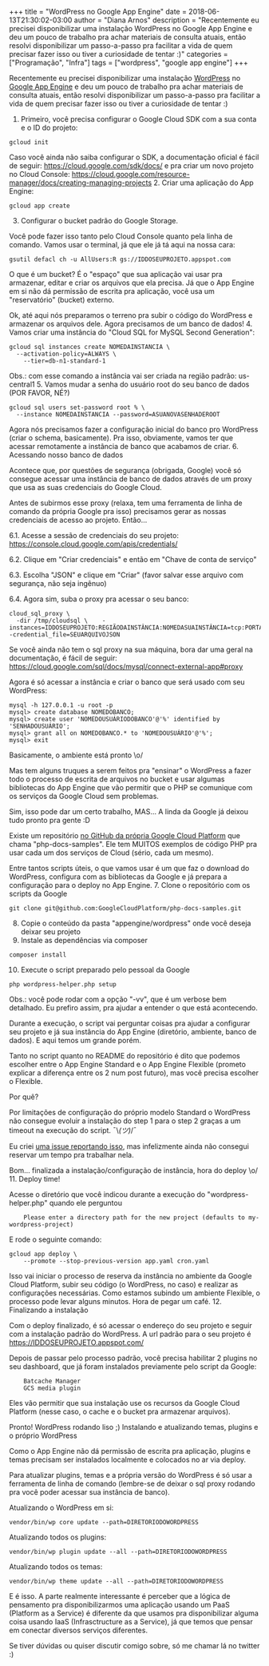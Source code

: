 +++
title = "WordPress no Google App Engine"
date = 2018-06-13T21:30:02-03:00
author = "Diana Arnos"
description = "Recentemente eu precisei disponibilizar uma instalação WordPress no Google App Engine e deu um pouco de trabalho pra achar materiais de consulta atuais, então resolvi disponibilizar um passo-a-passo pra facilitar a vida de quem precisar fazer isso ou tiver a curiosidade de tentar :)"
categories = ["Programação", "Infra"]
tags = ["wordpress", "google app engine"]
+++

Recentemente eu precisei disponibilizar uma instalação [WordPress](https://wordpress.org/) no [Google App Engine](https://cloud.google.com/appengine/) e deu um pouco de trabalho pra achar materiais de consulta atuais, então resolvi disponibilizar um passo-a-passo pra facilitar a vida de quem precisar fazer isso ou tiver a curiosidade de tentar :)

1. Primeiro, você precisa configurar o Google Cloud SDK com a sua conta e o ID do projeto:
~~~
gcloud init
~~~
Caso você ainda não saiba configurar o SDK, a documentação oficial é fácil de seguir: https://cloud.google.com/sdk/docs/ e pra criar um novo projeto no Cloud Console: https://cloud.google.com/resource-manager/docs/creating-managing-projects
2. Criar uma aplicação do App Engine:
~~~
gcloud app create
~~~
3. Configurar o bucket padrão do Google Storage.

Você pode fazer isso tanto pelo Cloud Console quanto pela linha de comando. Vamos usar o terminal, já que ele já tá aqui na nossa cara:
~~~
gsutil defacl ch -u AllUsers:R gs://IDDOSEUPROJETO.appspot.com
~~~
O que é um bucket? É o "espaço" que sua aplicação vai usar pra armazenar, editar e criar os arquivos que ela precisa. Já que o App Engine em si não dá permissão de escrita pra aplicação, você usa um "reservatório" (bucket) externo.

Ok, até aqui nós preparamos o terreno pra subir o código do WordPress e armazenar os arquivos dele. Agora precisamos de um banco de dados!
4. Vamos criar uma instância do "Cloud SQL for MySQL Second Generation":
~~~
gcloud sql instances create NOMEDAINSTANCIA \
  --activation-policy=ALWAYS \
    --tier=db-n1-standard-1
~~~
Obs.: com esse comando a instância vai ser criada na região padrão: us-central1
5. Vamos mudar a senha do usuário root do seu banco de dados (POR FAVOR, NÉ?)
~~~
gcloud sql users set-password root % \
  --instance NOMEDAINSTANCIA --password=ASUANOVASENHADEROOT
~~~
Agora nós precisamos fazer a configuração inicial do banco pro WordPress (criar o schema, basicamente). Pra isso, obviamente, vamos ter que acessar remotamente a instância de banco que acabamos de criar.
6. Acessando nosso banco de dados

Acontece que, por questões de segurança (obrigada, Google) você só consegue acessar uma instância de banco de dados através de um proxy que usa as suas credenciais do Google Cloud.

Antes de subirmos esse proxy (relaxa, tem uma ferramenta de linha de comando da própria Google pra isso) precisamos gerar as nossas credenciais de acesso ao projeto. Então…

6.1. Acesse a sessão de credenciais do seu projeto: https://console.cloud.google.com/apis/credentials/

6.2. Clique em "Criar credenciais" e então em "Chave de conta de serviço"

6.3. Escolha "JSON" e clique em "Criar" (favor salvar esse arquivo com segurança, não seja ingênuo)

6.4. Agora sim, suba o proxy pra acessar o seu banco:
~~~
cloud_sql_proxy \
  -dir /tmp/cloudsql \    -instances=IDDOSEUPROJETO:REGIÃODAINSTÂNCIA:NOMEDASUAINSTÂNCIA=tcp:PORTAQUEVOCÊESCOLHER -credential_file=SEUARQUIVOJSON
~~~
Se você ainda não tem o sql proxy na sua máquina, bora dar uma geral na documentação, é fácil de seguir: https://cloud.google.com/sql/docs/mysql/connect-external-app#proxy

Agora é só acessar a instância e criar o banco que será usado com seu WordPress:
~~~
mysql -h 127.0.0.1 -u root -p
mysql> create database NOMEDOBANCO;
mysql> create user 'NOMEDOUSUÁRIODOBANCO'@'%' identified by 'SENHADOUSUÁRIO';
mysql> grant all on NOMEDOBANCO.* to 'NOMEDOUSUÁRIO'@'%';
mysql> exit
~~~
Basicamente, o ambiente está pronto \o/

Mas tem alguns truques a serem feitos pra "ensinar" o WordPress a fazer todo o processo de escrita de arquivos no bucket e usar algumas bibliotecas do App Engine que vão permitir que o PHP se comunique com os serviços da Google Cloud sem problemas.

Sim, isso pode dar um certo trabalho, MAS… A linda da Google já deixou tudo pronto pra gente :D

Existe um repositório [no GitHub da própria Google Cloud Platform](https://github.com/GoogleCloudPlatform) que chama "php-docs-samples". Ele tem MUITOS exemplos de código PHP pra usar cada um dos serviços de Cloud (sério, cada um mesmo).

Entre tantos scripts úteis, o que vamos usar é um que faz o download do WordPress, configura com as bibliotecas da Google e já prepara a configuração para o deploy no App Engine.
7. Clone o repositório com os scripts da Google
~~~
git clone git@github.com:GoogleCloudPlatform/php-docs-samples.git
~~~
8. Copie o conteúdo da pasta "appengine/wordpress" onde você deseja deixar seu projeto
9. Instale as dependências via composer
~~~
composer install
~~~
10. Execute o script preparado pelo pessoal da Google
~~~
php wordpress-helper.php setup
~~~
Obs.: você pode rodar com a opção "-vv", que é um verbose bem detalhado. Eu prefiro assim, pra ajudar a entender o que está acontecendo.

Durante a execução, o script vai perguntar coisas pra ajudar a configurar seu projeto e já sua instância do App Engine (diretório, ambiente, banco de dados). E aqui temos um grande porém.

Tanto no script quanto no README do repositório é dito que podemos escolher entre o App Engine Standard e o App Engine Flexible (prometo explicar a diferença entre os 2 num post futuro), mas você precisa escolher o Flexible.

Por quê?

Por limitações de configuração do próprio modelo Standard o WordPress não consegue evoluir a instalação do step 1 para o step 2 graças a um timeout na execução do script. ¯\\_(ツ)_/¯

Eu criei [uma issue reportando isso](https://github.com/GoogleCloudPlatform/php-docs-samples/issues/618), mas infelizmente ainda não consegui reservar um tempo pra trabalhar nela.

Bom… finalizada a instalação/configuração de instância, hora do deploy \o/
11. Deploy time!

Acesse o diretório que você indicou durante a execução do "wordpress-helper.php" quando ele perguntou
~~~
    Please enter a directory path for the new project (defaults to my-wordpress-project)
~~~
E rode o seguinte comando:
~~~
gcloud app deploy \
    --promote --stop-previous-version app.yaml cron.yaml
~~~
Isso vai iniciar o processo de reserva da instância no ambiente da Google Cloud Platform, subir seu código (o WordPress, no caso) e realizar as configurações necessárias. Como estamos subindo um ambiente Flexible, o processo pode levar alguns minutos. Hora de pegar um café.
12. Finalizando a instalação

Com o deploy finalizado, é só acessar o endereço do seu projeto e seguir com a instalação padrão do WordPress. A url padrão para o seu projeto é https://IDDOSEUPROJETO.appspot.com/

Depois de passar pelo processo padrão, você precisa habilitar 2 plugins no seu dashboard, que já foram instalados previamente pelo script da Google:
~~~
    Batcache Manager
    GCS media plugin
~~~
Eles vão permitir que sua instalação use os recursos da Google Cloud Platform (nesse caso, o cache e o bucket pra armazenar arquivos).

Pronto! WordPress rodando liso ;)
Instalando e atualizando temas, plugins e o próprio WordPress

Como o App Engine não dá permissão de escrita pra aplicação, plugins e temas precisam ser instalados localmente e colocados no ar via deploy.

Para atualizar plugins, temas e a própria versão do WordPress é só usar a ferramenta de linha de comando (lembre-se de deixar o sql proxy rodando pra você poder acessar sua instância de banco).

Atualizando o WordPress em si:
~~~
vendor/bin/wp core update --path=DIRETORIODOWORDPRESS
~~~
Atualizando todos os plugins:
~~~
vendor/bin/wp plugin update --all --path=DIRETORIODOWORDPRESS
~~~
Atualizando todos os temas:
~~~
vendor/bin/wp theme update --all --path=DIRETORIODOWORDPRESS
~~~
E é isso. A parte realmente interessante é perceber que a lógica de pensamento pra disponibilizarmos uma aplicação usando um PaaS (Platform as a Service) é diferente da que usamos pra disponibilizar alguma coisa usando IaaS (Infrasctructure as a Service), já que temos que pensar em conectar diversos serviços diferentes.

Se tiver dúvidas ou quiser discutir comigo sobre, só me chamar lá no twitter :)
